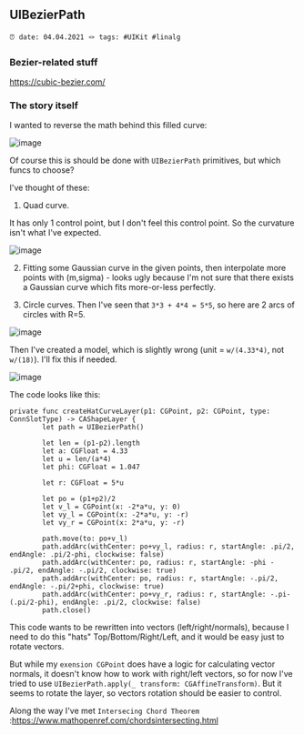 ## UIBezierPath
`⏰ date: 04.04.2021 🪢 tags: #UIKit #linalg`

### Bezier-related stuff

https://cubic-bezier.com/

### The story itself
I wanted to reverse the math behind this filled curve: 

![image](https://github.com/gatamar/gist_blog/blob/main/resources/uibezierpath_1.png)

Of course this is should be done with `UIBezierPath` primitives, but which funcs to choose?

I've thought of these:
1. Quad curve.
 
It has only 1 control point, but I don't feel this control point. So the curvature isn't what I've expected.

![image](https://github.com/gatamar/gist_blog/blob/main/resources/uibezierpath_2.png)

2. Fitting some Gaussian curve in the given points, then interpolate more points with (m,sigma) - looks ugly because I'm not sure that there exists a Gaussian curve which fits more-or-less perfectly.   

3. Circle curves. Then I've seen that `3*3 + 4*4 = 5*5`, so here are 2 arcs of circles with R=5. 

![image](https://github.com/gatamar/gist_blog/blob/main/resources/uibezierpath_3.png)

Then I've created a model, which is slightly wrong (unit = `w/(4.33*4)`, not `w/(18)`). I'll fix this if needed.

![image](https://github.com/gatamar/gist_blog/blob/main/resources/uibezierpath_4.jpg)

The code looks like this:
```
private func createHatCurveLayer(p1: CGPoint, p2: CGPoint, type: ConnSlotType) -> CAShapeLayer {
        let path = UIBezierPath()
        
        let len = (p1-p2).length
        let a: CGFloat = 4.33
        let u = len/(a*4)
        let phi: CGFloat = 1.047
        
        let r: CGFloat = 5*u
        
        let po = (p1+p2)/2
        let v_l = CGPoint(x: -2*a*u, y: 0)
        let vy_l = CGPoint(x: -2*a*u, y: -r)
        let vy_r = CGPoint(x: 2*a*u, y: -r)
        
        path.move(to: po+v_l)
        path.addArc(withCenter: po+vy_l, radius: r, startAngle: .pi/2, endAngle: .pi/2-phi, clockwise: false)
        path.addArc(withCenter: po, radius: r, startAngle: -phi - .pi/2, endAngle: -.pi/2, clockwise: true)
        path.addArc(withCenter: po, radius: r, startAngle: -.pi/2, endAngle: -.pi/2+phi, clockwise: true)
        path.addArc(withCenter: po+vy_r, radius: r, startAngle: -.pi-(.pi/2-phi), endAngle: .pi/2, clockwise: false)
        path.close()
```

This code wants to be rewritten into vectors (left/right/normals), because I need to do this "hats" Top/Bottom/Right/Left, and it would be easy just to rotate vectors.

But while my `exension CGPoint` does have a logic for calculating vector normals, it doesn't know how to work with right/left vectors, so for now I've tried to use `UIBezierPath.apply(_ transform: CGAffineTransform)`. But it seems to rotate the layer, so vectors rotation should be easier to control.

Along the way I've met `Intersecing Chord Theorem` :https://www.mathopenref.com/chordsintersecting.html


